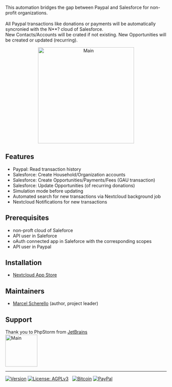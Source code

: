 This automation bridges the gap between Paypal and Salesforce for non-profit organizations.<br><br>
All Paypal transactions like donations or payments will be automatically syncronied with the N**? cloud of Salesforce.<br>
New Contacts/Accounts will be crated if not existing. New Opportunities will be created or updated (recurring).

<p align="center">
<img src="https://raw.githubusercontent.com/rello/data/master/screenshots/charts25.png" alt="Main" width="300" title="Analytics">
</p>

## Features
- Paypal: Read transaction history
- Salesforce: Create Household/Organization accounts
- Salesforce: Create Opportunities/Payments/Fees (GAU transaction)
- Salesforce: Update Opportunities (of recurring donations)
- Simulation mode before updating
- Automated search for new transactions via Nextcloud background job
- Nextcloud Notifications for new transactions

## Prerequisites
- non-proft cloud of Saleforce
- API user in Saleforce
- oAuth connected app in Saleforce with the corresponding scopes
- API user in Paypal

## Installation
- [Nextcloud App Store](https://apps.nextcloud.com/apps/sfbridge)

## Maintainers
- [Marcel Scherello](https://github.com/rello) (author, project leader)

## Support
Thank you to PhpStorm from [JetBrains](https://www.jetbrains.com/?from=AudioPlayerforNextcloudandownCloud) <br>
<img src="https://raw.githubusercontent.com/rello/data/master/screenshots/jetbrains.svg" alt="Main" width="100" title="Analytics">

---

[![Version](https://img.shields.io/github/release/rello/analytics.svg)](https://github.com/rello/sfbridge/blob/master/CHANGELOG.md)&#160;[![License: AGPLv3](https://img.shields.io/badge/license-AGPLv3-blue.svg)](http://www.gnu.org/licenses/agpl-3.0)&#160;&#160;&#160;[![Bitcoin](https://img.shields.io/badge/donate-Bitcoin-blue.svg)](https://github.com/rello/audioplayer/wiki/donate)&#160;[![PayPal](https://img.shields.io/badge/donate-PayPal-blue.svg)](https://github.com/rello/audioplayer/wiki/donate)
